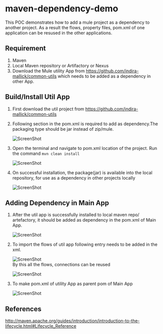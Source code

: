 # maven-dependency-demo

This POC demonstrates how to add a mule project as a dependency to another project.
As a result the flows, property files, pom.xml of one application can be resused in the other applications.

## Requirement
   1. Maven
   2. Local Maven repository or Artifactory or Nexus
   3. Download the Mule utility App from https://github.com/indira-mallick/common-utils  which needs to be 
      added as a dependency in other App.

## Build/Install Util App

   1. First download the util project from https://github.com/indira-mallick/common-utils      
   2. Following section in the pom.xml is required to add as dependency.The packaging type should be jar instead of zip/mule. 
   
      ![ScreenShot](https://raw.githubusercontent.com/indiramallick1988/Demo2/master/maven/config-xml.png)	  
   3. Open the terminal and navigate to pom.xml location of the project. Run the command ```mvn clean install```   
   
      ![ScreenShot](https://raw.githubusercontent.com/indiramallick1988/Demo2/master/maven/Build.PNG)	      
   4. On successful installation, the package(jar) is available into the local repository, for use as a dependency 
      in other projects locally 
      
      ![ScreenShot](https://raw.githubusercontent.com/indiramallick1988/Demo2/master/maven/Install.PNG)  
## Adding Dependency in Main App
   
   1. After the util app is successfully installed to local maven repo/ artefactory, it should be added as dependency
      in the pom.xml of Main App.
      
      ![ScreenShot](https://raw.githubusercontent.com/indiramallick1988/Demo2/master/maven/dep.PNG)   
   2. To import the flows of util app following entry needs to be added in the xml.
   
      ![ScreenShot](https://raw.githubusercontent.com/indiramallick1988/Demo2/master/maven/flow.PNG)	  
      By this all the flows, connections can be reused
      
      ![ScreenShot](https://raw.githubusercontent.com/indiramallick1988/Demo2/master/maven/configCopy.png)   
   3. To make pom.xml of utility App as parent pom of Main App
   
      ![ScreenShot](https://raw.githubusercontent.com/indiramallick1988/Demo2/master/maven/parent.png)	  
      
## References
http://maven.apache.org/guides/introduction/introduction-to-the-lifecycle.html#Lifecycle_Reference
